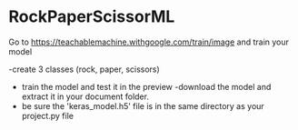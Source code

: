 # RockPaperScissorML

Go to https://teachablemachine.withgoogle.com/train/image and train your model

-create 3 classes (rock, paper, scissors) 
- train the model and test it in the preview
-download the model and extract it in your document folder.
- be sure the 'keras_model.h5' file is in the same directory as your project.py file


